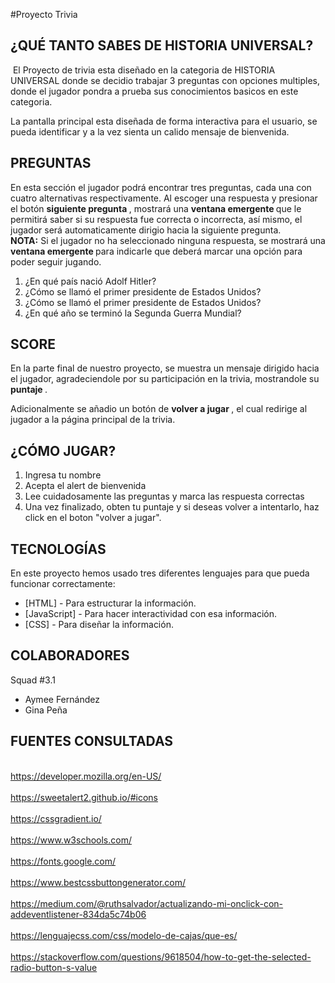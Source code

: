 #Proyecto Trivia
## ¿QUÉ TANTO SABES DE HISTORIA UNIVERSAL?

<img src="https://es.seaicons.com/wp-content/uploads/2016/07/Globe-Connected-icon.png" alt=""> 
El Proyecto de trivia esta diseñado en la categoria de HISTORIA UNIVERSAL donde se decidio trabajar 3 preguntas con opciones multiples, donde el jugador pondra a prueba sus conocimientos basicos en este categoria. 

La pantalla principal esta diseñada de forma interactiva para el usuario, se pueda identificar y a la vez sienta un calido mensaje de bienvenida.
 
  
## PREGUNTAS


En esta sección el jugador podrá encontrar tres preguntas, cada una con cuatro alternativas respectivamente. Al escoger una respuesta y presionar el botón <strong> siguiente pregunta </strong>, mostrará una <strong> ventana emergente </strong> que le permitirá saber si su respuesta fue correcta o incorrecta, así mismo, el jugador será automaticamente dirigio hacia la siguiente pregunta. <br>
<strong>NOTA:</strong> Si el jugador no ha seleccionado ninguna respuesta, se mostrará una <strong> ventana emergente </strong> para indicarle que deberá marcar una opción para poder seguir jugando.


1. ¿En qué país nació Adolf Hitler?
2. ¿Cómo se llamó el primer presidente de Estados Unidos?
3. ¿Cómo se llamó el primer presidente de Estados Unidos?
4. ¿En qué año se terminó la Segunda Guerra Mundial?

## SCORE 

En la parte final de nuestro proyecto, se muestra un mensaje dirigido hacia el jugador, agradeciendole por  su participación en la trivia, mostrandole su <strong> puntaje </strong>. <br>

Adicionalmente se añadio un botón de <strong> volver a jugar </strong>, el cual redirige al jugador a la página principal de la trivia. </br>
 
 ## ¿CÓMO JUGAR?
 
1. Ingresa tu nombre
2. Acepta el alert de bienvenida
3. Lee cuidadosamente las preguntas y marca las respuesta correctas
4. Una vez finalizado, obten tu puntaje y si deseas volver a intentarlo, haz click en el boton "volver a jugar".


## TECNOLOGÍAS

En este proyecto hemos usado tres diferentes lenguajes para que pueda funcionar correctamente:

- [HTML] - Para estructurar la información.
- [JavaScript] - Para hacer interactividad con esa información.
- [CSS] - Para diseñar la información.


## COLABORADORES

Squad #3.1 
- Aymee Fernández
- Gina Peña 

## FUENTES CONSULTADAS
<br> https://developer.mozilla.org/en-US/ </br>
<br> https://sweetalert2.github.io/#icons </br>
<br> https://cssgradient.io/ </br>
<br> https://www.w3schools.com/ </br>
<br> https://fonts.google.com/ </br>
<br> https://www.bestcssbuttongenerator.com/ </br>
<br> https://medium.com/@ruthsalvador/actualizando-mi-onclick-con-addeventlistener-834da5c74b06</br>
<br> https://lenguajecss.com/css/modelo-de-cajas/que-es/ </br>
<br> https://stackoverflow.com/questions/9618504/how-to-get-the-selected-radio-button-s-value</br>

